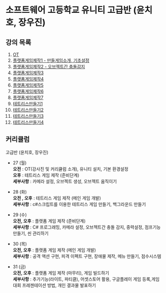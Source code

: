 # 소프트웨어 고등학교 유니티 고급반 (윤치호, 장우진)

  ## 강의 목록
  1. [OT](L2.md)
  2. [플랫폼게임제작1 - 만들게임소개, 기초설정](L3.md)
  3. [플랫폼게임제작2 - 오브젝트간 충돌감지](L4.md)
  4. [플랫폼게임제작3](L5.md)
  5. [플랫폼게임제작4](L6.md)
  6. [플랫폼게임제작5](L7.md)
  7. [플랫폼게임제작6](L8.md)
  8. [플랫폼게임제작7](L9.md)
  9. [테트리스만들기1](te1.md)
  10. [테트리스만들기2](te2.md)
  10. [테트리스만들기3](te3.md)
  10. [테트리스만들기4](te4.md)
  
  
  ## 커리큘럼
  
  고급반 (윤치호, 장우진)
  
  * 27 (월)  
  **오전** : OT(강사진 및 커리큘럼 소개), 유니티 설치, 기본 환경설정  
  **오후** : 테트리스 게임 제작 (준비단계)  
  **세부사항** : 카메라 설정, 오브젝트 생성, 오브젝트 움직이기  

  * 28 (화)  
  **오전 , 오후** : 테트리스 게임 제작 (메인 게임 개발)  
  **세부사항** : c#스크립트를 이용한 테트리스 게임 만들기, 백그라운드 만들기  

  * 29 (수)  
  **오전, 오후** : 플랫폼 게임 제작 (준비단계)  
  **세부사항** : C# 프로그래밍, 카메라 설정, 오브젝트간 충돌 감지, 중력설정, 점프기능 만들기, 씬 관리하기  

  * 30 (목)  
  **오전, 오후** : 플랫폼 게임 제작 (메인 게임 개발)  
  **세부사항** :  공격 액션 구현, 피격 이펙트 구현, 장애물 제작, 메뉴 만들기, 점수시스템  

  * 31 (금)  
  **오전, 오후** : 플랫폼 게임 제작 (마무리), 게임 빌드하기  
  **세부사항** : 추가기능(라이트, 파티클), 어셋스토어 활용, 구글플레이 게임 등록,게임대회 프레젠테이션 방법,  개인 결과물 발표하기

